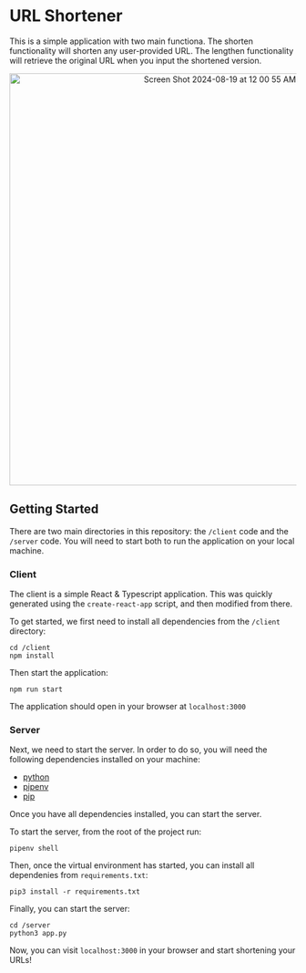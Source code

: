 # URL Shortener

This is a simple application with two main functiona. The shorten functionality will shorten any user-provided URL. The lengthen functionality will retrieve the original URL when you input the shortened version.

<center><img width="723" alt="Screen Shot 2024-08-19 at 12 00 55 AM" src="https://github.com/user-attachments/assets/3f5aebe5-8641-44d8-acd3-3ffb6ffd1953"></center>

## Getting Started

There are two main directories in this repository: the `/client` code and the `/server` code. You will need to start both to run the application on your local machine.

### Client

The client is a simple React & Typescript application. This was quickly generated using the `create-react-app` script, and then modified from there.

To get started, we first need to install all dependencies from the `/client` directory:

```
cd /client
npm install
```

Then start the application:

```
npm run start
```

The application should open in your browser at `localhost:3000`

### Server

Next, we need to start the server. In order to do so, you will need the following dependencies installed on your machine:

- [python](https://www.python.org/downloads/)
- [pipenv](https://pypi.org/project/pipenv/)
- [pip](https://pip.pypa.io/en/stable/)

Once you have all dependencies installed, you can start the server.

To start the server, from the root of the project run:

```
pipenv shell
```

Then, once the virtual environment has started, you can install all dependenies from `requirements.txt`:

```
pip3 install -r requirements.txt
```

Finally, you can start the server:

```
cd /server
python3 app.py
```

Now, you can visit `localhost:3000` in your browser and start shortening your URLs!

